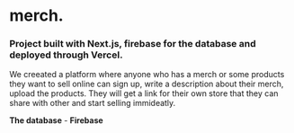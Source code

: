 # merch.

### Project built with Next.js, firebase for the database and deployed through Vercel.

We creeated a platform where anyone who has a merch or some products they want to sell online can sign up, write a description about their merch, upload the products. They will get a link for their own store that they can share with other and start selling immideatly.

**The database** - **Firebase**
